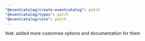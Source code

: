 ```yaml
---
"@eventcatalog/create-eventcatalog": patch
"@eventcatalog/types": patch
"@eventcatalog/core": patch
---
```


feat: added more customise options and documentation for them
